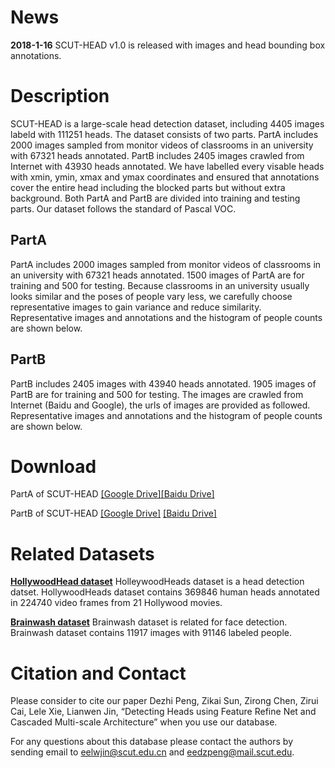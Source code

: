 # News
**2018-1-16** SCUT-HEAD v1.0 is released with images and head bounding box annotations.
# Description
SCUT-HEAD is a large-scale head detection dataset, including 4405 images labeld with 111251 heads. The dataset consists of two parts. PartA includes 2000 images sampled from monitor videos of classrooms in an university with 67321 heads annotated. PartB includes 2405 images crawled from Internet with 43930 heads annotated. We have labelled every visable heads with xmin, ymin, xmax and ymax coordinates and ensured that annotations cover the entire head including the blocked parts but without extra background. Both PartA and PartB are divided into training and testing parts. Our dataset follows the standard of Pascal VOC. 

## PartA 
PartA includes 2000 images sampled from monitor videos of classrooms in an university with 67321 heads annotated. 1500 images of PartA are for training and 500 for testing.
Because classrooms in an university usually looks similar and the poses of people vary less, we carefully choose representative images to gain variance and reduce similarity. 
Representative images and annotations and the histogram of people counts are shown below.

<!-- ![image](https://github.com/HCIILAB/SCUT-HEAD-Dataset-Release/blob/master/example%20of%20Part_A.jpg) -->


## PartB 
PartB includes 2405 images with 43940 heads annotated. 1905 images of PartB are for training and 500 for testing. The images are crawled from Internet (Baidu and Google), the urls of images are provided as followed.
Representative images and annotations and the histogram of people counts are shown below.

<!-- ![image](https://github.com/HCIILAB/SCUT-HEAD-Dataset-Release/blob/master/example%20of%20Part_B.jpg) -->

# Download
PartA of SCUT-HEAD 
[[Google Drive]](https://drive.google.com/open?id=1DWZHnmcOR8H9adXRRMV_DaOLCnBEcMLi)[[Baidu Drive]](https://pan.baidu.com/s/1c3oryVI)

PartB of SCUT-HEAD 
[[Google Drive]](https://drive.google.com/open?id=1G298UFgHElio4c5UdyvR9LsP7kJscOlJ)
[[Baidu Drive]](https://pan.baidu.com/s/1mjv2EgC)

# Related Datasets
[**HollywoodHead dataset**](http://www.di.ens.fr/willow/research/headdetection/)
HolleywoodHeads dataset is a head detection datset. HollywoodHeads dataset contains 369846 human heads annotated in 224740 video frames from 21 Hollywood movies.

[**Brainwash dataset**](https://exhibits.stanford.edu/data/catalog/sx925dc9385) 
Brainwash dataset is related for face detection. Brainwash dataset contains 11917 images with 91146 labeled people.

# Citation and Contact

Please consider to cite our paper Dezhi Peng, Zikai Sun, Zirong Chen, Zirui Cai, Lele Xie, Lianwen Jin, “Detecting Heads using Feature Refine Net and Cascaded Multi-scale Architecture” when you use our database. 

For any questions about this database please contact the authors by sending email to eelwjin@scut.edu.cn and eedzpeng@mail.scut.edu. 
